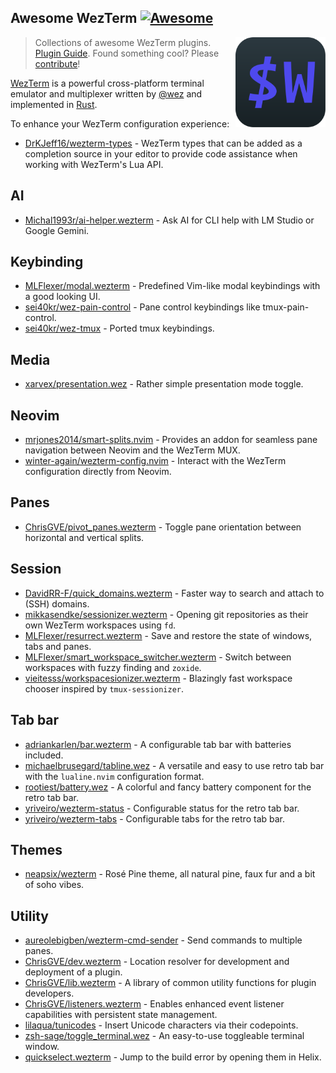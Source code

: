 <div class="github-widget" data-repo="michaelbrusegard/awesome-wezterm"></div>
<!-- lint ignore awesome-git-repo-age -->

## Awesome WezTerm [![Awesome](https://cdn.rawgit.com/sindresorhus/awesome/d7305f38d29fed78fa85652e3a63e154dd8e8829/media/badge.svg)](https://github.com/sindresorhus/awesome)

<img src="https://raw.githubusercontent.com/wez/wezterm/main/assets/icon/wezterm-icon.svg" align="right" width="144" />

> Collections of awesome WezTerm plugins. [Plugin Guide](https://github.com/wezterm/wezterm/blob/main/docs/config/plugins.md). Found something cool? Please [contribute](https://github.com/michaelbrusegard/awesome-wezterm/blob/master/CONTRIBUTING.md)!

[WezTerm](https://wezfurlong.org/wezterm/) is a powerful cross-platform terminal emulator and multiplexer written by [@wez](https://github.com/wez) and implemented in [Rust](https://www.rust-lang.org).

To enhance your WezTerm configuration experience:

- [DrKJeff16/wezterm-types](https://github.com/DrKJeff16/wezterm-types) - WezTerm types that can be added as a completion source in your editor to provide code assistance when working with WezTerm's Lua API.



## AI

- [Michal1993r/ai-helper.wezterm](https://github.com/Michal1993r/ai-helper.wezterm/tree/master) - Ask AI for CLI help with LM Studio or Google Gemini.

## Keybinding

- [MLFlexer/modal.wezterm](https://github.com/MLFlexer/modal.wezterm) - Predefined Vim-like modal keybindings with a good looking UI.
- [sei40kr/wez-pain-control](https://github.com/sei40kr/wez-pain-control?tab=readme-ov-file) - Pane control keybindings like tmux-pain-control.
- [sei40kr/wez-tmux](https://github.com/sei40kr/wez-tmux) - Ported tmux keybindings.

## Media

- [xarvex/presentation.wez](https://github.com/xarvex/presentation.wez) - Rather simple presentation mode toggle.

## Neovim

- [mrjones2014/smart-splits.nvim](https://github.com/mrjones2014/smart-splits.nvim) - Provides an addon for seamless pane navigation between Neovim and the WezTerm MUX.
- [winter-again/wezterm-config.nvim](https://github.com/winter-again/wezterm-config.nvim) - Interact with the WezTerm configuration directly from Neovim.

## Panes

- [ChrisGVE/pivot_panes.wezterm](https://github.com/ChrisGVE/pivot_panes.wezterm) - Toggle pane orientation between horizontal and vertical splits.

## Session

- [DavidRR-F/quick_domains.wezterm](https://github.com/DavidRR-F/quick_domains.wezterm) - Faster way to search and attach to (SSH) domains.
- [mikkasendke/sessionizer.wezterm](https://github.com/mikkasendke/sessionizer.wezterm) - Opening git repositories as their own WezTerm workspaces using `fd`.
- [MLFlexer/resurrect.wezterm](https://github.com/MLFlexer/resurrect.wezterm) - Save and restore the state of windows, tabs and panes.
- [MLFlexer/smart_workspace_switcher.wezterm](https://github.com/MLFlexer/smart_workspace_switcher.wezterm) - Switch between workspaces with fuzzy finding and `zoxide`.
- [vieitesss/workspacesionizer.wezterm](https://github.com/vieitesss/workspacesionizer.wezterm) - Blazingly fast workspace chooser inspired by `tmux-sessionizer`.

## Tab bar

- [adriankarlen/bar.wezterm](https://github.com/adriankarlen/bar.wezterm) - A configurable tab bar with batteries included.
- [michaelbrusegard/tabline.wez](https://github.com/michaelbrusegard/tabline.wez) - A versatile and easy to use retro tab bar with the `lualine.nvim` configuration format.
- [rootiest/battery.wez](https://github.com/rootiest/battery.wez) - A colorful and fancy battery component for the retro tab bar.
- [yriveiro/wezterm-status](https://github.com/yriveiro/wezterm-status) - Configurable status for the retro tab bar.
- [yriveiro/wezterm-tabs](https://github.com/yriveiro/wezterm-tabs) - Configurable tabs for the retro tab bar.

## Themes

- [neapsix/wezterm](https://github.com/neapsix/wezterm) - Rosé Pine theme, all natural pine, faux fur and a bit of soho vibes.

## Utility

- [aureolebigben/wezterm-cmd-sender](https://github.com/aureolebigben/wezterm-cmd-sender) - Send commands to multiple panes.
- [ChrisGVE/dev.wezterm](https://github.com/ChrisGVE/dev.wezterm) - Location resolver for development and deployment of a plugin.
- [ChrisGVE/lib.wezterm](https://github.com/ChrisGVE/lib.wezterm) - A library of common utility functions for plugin developers.
- [ChrisGVE/listeners.wezterm](https://github.com/ChrisGVE/listeners.wezterm) - Enables enhanced event listener capabilities with persistent state management.
- [lilaqua/tunicodes](https://gitlab.com/lilaqua/tunicodes) - Insert Unicode characters via their codepoints.
- [zsh-sage/toggle_terminal.wez](https://github.com/zsh-sage/toggle_terminal.wez) - An easy-to-use toggleable terminal window.
- [quickselect.wezterm](https://github.com/quantonganh/quickselect.wezterm) - Jump to the build error by opening them in Helix.